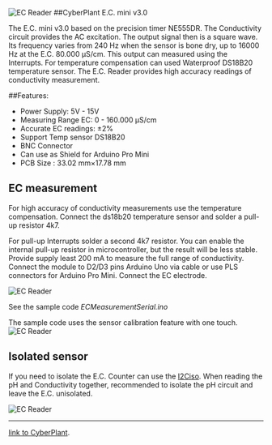 ![EC Reader](http://image.cyber-plant.com/var/albums/miniSeriese.jpg?m=1458062565)
##CyberPlant E.C. mini v3.0

The E.C. mini v3.0 based on the precision timer NE555DR. The Conductivity circuit provides the AC excitation. The output signal then is a square wave. Its frequency varies from 240 Hz when the sensor is bone dry, up to 16000 Hz at the E.C. 80.000 μS/cm. This output can measured using the Interrupts. For temperature compensation can used Waterproof DS18B20 temperature sensor. The E.C. Reader provides high accuracy readings of conductivity measurement.

##Features:

- Power Supply: 5V - 15V
- Measuring Range EC: 0 - 160.000 μS/cm
- Accurate EC readings: ±2%
- Support Temp sensor DS18B20
- BNC Connector
- Can use as Shield for Arduino Pro Mini
- PCB Size : 33.02 mm×17.78 mm


## EC measurement
For high accuracy of conductivity measurements use the temperature compensation.
Connect the ds18b20 temperature sensor and solder a pull-up resistor 4k7. 

For pull-up Interrupts solder a second 4k7 resistor. You can enable the internal pull-up resistor in microcontroller,  but the result will be less stable. Provide supply least 200 mA to measure the full range of conductivity. Connect the module to D2/D3 pins Arduino Uno via cable or use PLS connectors for Arduino Pro Mini. Connect the EC electrode. 

![EC Reader](http://image.cyber-plant.com/var/resizes/ECminiBaner1.jpg?m=1458062720)

See the sample code *ECMeasurementSerial.ino*

The sample code uses the sensor calibration feature with one touch.
![EC Reader](http://image.cyber-plant.com/var/resizes/ECSerial.jpg?m=1449125597)

## Isolated sensor
If you need to isolate the E.C. Counter can use the [I2Ciso](https://github.com/cyberplantru/I2C-iso). When reading the pH and Conductivity together, recommended to isolate the pH circuit and leave the E.C. unisolated.

![EC Reader](http://image.cyber-plant.com/var/resizes/pH-EC-meter-kit_3.jpg?m=1458063353)


----------


[link to CyberPlant](http://www.cyber-plant.com).